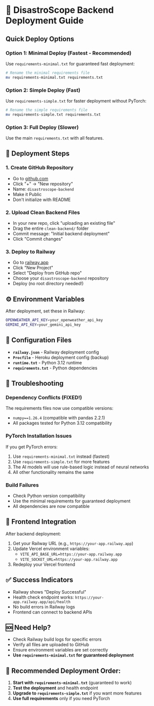# 🚀 DisastroScope Backend Deployment Guide

## Quick Deploy Options

### Option 1: Minimal Deploy (Fastest - Recommended)
Use `requirements-minimal.txt` for guaranteed fast deployment:
```bash
# Rename the minimal requirements file
mv requirements-minimal.txt requirements.txt
```

### Option 2: Simple Deploy (Fast)
Use `requirements-simple.txt` for faster deployment without PyTorch:
```bash
# Rename the simple requirements file
mv requirements-simple.txt requirements.txt
```

### Option 3: Full Deploy (Slower)
Use the main `requirements.txt` with all features.

## 🎯 Deployment Steps

### 1. Create GitHub Repository
- Go to [github.com](https://github.com)
- Click "+" → "New repository"
- Name: `disastroscope-backend`
- Make it Public
- Don't initialize with README

### 2. Upload Clean Backend Files
- In your new repo, click "uploading an existing file"
- Drag the entire `clean-backend/` folder
- Commit message: "Initial backend deployment"
- Click "Commit changes"

### 3. Deploy to Railway
- Go to [railway.app](https://railway.app)
- Click "New Project"
- Select "Deploy from GitHub repo"
- Choose your `disastroscope-backend` repository
- Deploy (no root directory needed!)

## ⚙️ Environment Variables

After deployment, set these in Railway:

```bash
OPENWEATHER_API_KEY=your_openweather_api_key
GEMINI_API_KEY=your_gemini_api_key
```

## 🔧 Configuration Files

- **`railway.json`** - Railway deployment config
- **`Procfile`** - Heroku deployment config (backup)
- **`runtime.txt`** - Python 3.12 runtime
- **`requirements.txt`** - Python dependencies

## 🚨 Troubleshooting

### Dependency Conflicts (FIXED!)
The requirements files now use compatible versions:
- `numpy==1.26.4` (compatible with pandas 2.2.1)
- All packages tested for Python 3.12 compatibility

### PyTorch Installation Issues
If you get PyTorch errors:
1. Use `requirements-minimal.txt` instead (fastest)
2. Use `requirements-simple.txt` for more features
3. The AI models will use rule-based logic instead of neural networks
4. All other functionality remains the same

### Build Failures
- Check Python version compatibility
- Use the minimal requirements for guaranteed deployment
- All dependencies are now compatible

## 📱 Frontend Integration

After backend deployment:
1. Get your Railway URL (e.g., `https://your-app.railway.app`)
2. Update Vercel environment variables:
   - `VITE_API_BASE_URL=https://your-app.railway.app`
   - `VITE_SOCKET_URL=https://your-app.railway.app`
3. Redeploy your Vercel frontend

## ✅ Success Indicators

- Railway shows "Deploy Successful"
- Health check endpoint works: `https://your-app.railway.app/api/health`
- No build errors in Railway logs
- Frontend can connect to backend APIs

## 🆘 Need Help?

- Check Railway build logs for specific errors
- Verify all files are uploaded to GitHub
- Ensure environment variables are set correctly
- **Use `requirements-minimal.txt` for guaranteed deployment**

## 🚀 **Recommended Deployment Order:**

1. **Start with `requirements-minimal.txt`** (guaranteed to work)
2. **Test the deployment** and health endpoint
3. **Upgrade to `requirements-simple.txt`** if you want more features
4. **Use full requirements** only if you need PyTorch

